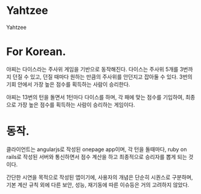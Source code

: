 Yahtzee
=======

Yahtzee 

For Korean.
==========

야찌는 다이스라는 주사위 게임을 기반으로 동작해진다. 
다이스는 주사위 5개를 3번까지 던질 수 있고, 던질 때마다 원하는 만큼의 주사위를 
안던지고 잡아둘 수 있다. 3번의 기회 안에서 가장 높은 점수를 획득하는 사람이 승리한다. 

야찌는 13번의 턴을 돌면서 1턴마다 다이스를 하며, 각 패에 맞는 점수를 기입하여, 
최종으로 가장 높은 점수를 획득하는 사람이 승리하는 게임이다. 


동작.
==========
클라이언트는 angularjs로 작성된 onepage app이며, 
각 턴을 돌때마다, ruby on rails로 작성된 서버와 통신하면서 점수 계산을 하고 최종적으로 
승리자를 뽑게 되는 것이다. 

간단한 시연을 목적으로 작성된 앱이기에, 사용자의 개념은 단순히 시퀀스로 구분하며,
기본 계산 규칙 외에 다른 보안, 성능, 재기동에 따른 이슈등은 거의 고려하지 않았다. 

